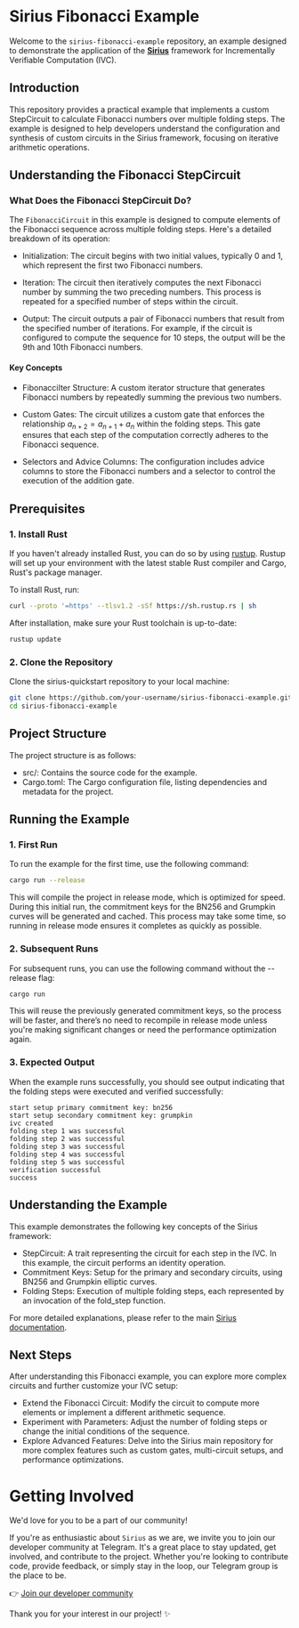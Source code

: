 # Sirius Fibonacci Example

Welcome to the `sirius-fibonacci-example` repository, an example designed to demonstrate the application of the [**Sirius**](https://github.com/snarkify/sirius/) framework for Incrementally Verifiable Computation (IVC).

## Introduction

This repository provides a practical example that implements a custom StepCircuit to calculate Fibonacci numbers over multiple folding steps. The example is designed to help developers understand the configuration and synthesis of custom circuits in the Sirius framework, focusing on iterative arithmetic operations.

## Understanding the Fibonacci StepCircuit

### What Does the Fibonacci StepCircuit Do?

The `FibonacciCircuit` in this example is designed to compute elements of the Fibonacci sequence across multiple folding steps. Here's a detailed breakdown of its operation:

- Initialization: The circuit begins with two initial values, typically 0 and 1, which represent the first two Fibonacci numbers.

- Iteration: The circuit then iteratively computes the next Fibonacci number by summing the two preceding numbers. This process is repeated for a specified number of steps within the circuit.

- Output: The circuit outputs a pair of Fibonacci numbers that result from the specified number of iterations. For example, if the circuit is configured to compute the sequence for 10 steps, the output will be the 9th and 10th Fibonacci numbers.

#### Key Concepts

- FibonacciIter Structure: A custom iterator structure that generates Fibonacci numbers by repeatedly summing the previous two numbers.

- Custom Gates: The circuit utilizes a custom gate that enforces the relationship $a_{n+2} = a_{n+1} + a_n$ within the folding steps. This gate ensures that each step of the computation correctly adheres to the Fibonacci sequence.

- Selectors and Advice Columns: The configuration includes advice columns to store the Fibonacci numbers and a selector to control the execution of the addition gate.

## Prerequisites

### 1. Install Rust

If you haven't already installed Rust, you can do so by using [rustup](https://rustup.rs/). Rustup will set up your environment with the latest stable Rust compiler and Cargo, Rust's package manager.

To install Rust, run:

```bash
curl --proto '=https' --tlsv1.2 -sSf https://sh.rustup.rs | sh
```

After installation, make sure your Rust toolchain is up-to-date:

```bash
rustup update
```

### 2. Clone the Repository
Clone the sirius-quickstart repository to your local machine:

```bash
git clone https://github.com/your-username/sirius-fibonacci-example.git
cd sirius-fibonacci-example
```

## Project Structure
The project structure is as follows:

- src/: Contains the source code for the example.
- Cargo.toml: The Cargo configuration file, listing dependencies and metadata for the project.

## Running the Example

### 1. First Run

To run the example for the first time, use the following command:

```bash
cargo run --release
```

This will compile the project in release mode, which is optimized for speed. During this initial run, the commitment keys for the BN256 and Grumpkin curves will be generated and cached. This process may take some time, so running in release mode ensures it completes as quickly as possible.

### 2. Subsequent Runs
For subsequent runs, you can use the following command without the --release flag:

```bash
cargo run
```

This will reuse the previously generated commitment keys, so the process will be faster, and there’s no need to recompile in release mode unless you're making significant changes or need the performance optimization again.

### 3. Expected Output
When the example runs successfully, you should see output indicating that the folding steps were executed and verified successfully:

```text
start setup primary commitment key: bn256
start setup secondary commitment key: grumpkin
ivc created
folding step 1 was successful
folding step 2 was successful
folding step 3 was successful
folding step 4 was successful
folding step 5 was successful
verification successful
success
```

## Understanding the Example
This example demonstrates the following key concepts of the Sirius framework:

- StepCircuit: A trait representing the circuit for each step in the IVC. In this example, the circuit performs an identity operation.
- Commitment Keys: Setup for the primary and secondary circuits, using BN256 and Grumpkin elliptic curves.
- Folding Steps: Execution of multiple folding steps, each represented by an invocation of the fold_step function.

For more detailed explanations, please refer to the main [Sirius documentation](https://docs.snarkify.io/sirius-folding/quickstart).

## Next Steps
After understanding this Fibonacci example, you can explore more complex circuits and further customize your IVC setup:

- Extend the Fibonacci Circuit: Modify the circuit to compute more elements or implement a different arithmetic sequence.
- Experiment with Parameters: Adjust the number of folding steps or change the initial conditions of the sequence.
- Explore Advanced Features: Delve into the Sirius main repository for more complex features such as custom gates, multi-circuit setups, and performance optimizations.

# Getting Involved

We'd love for you to be a part of our community!

If you're as enthusiastic about `Sirius` as we are, we invite you to join our developer community at Telegram. It's a great place to stay updated, get involved, and contribute to the project. Whether you're looking to contribute code, provide feedback, or simply stay in the loop, our Telegram group is the place to be.

:point_right: [Join our developer community](https://t.me/+oQ04SUgs6KMyMzlh)

Thank you for your interest in our project! :sparkles:

